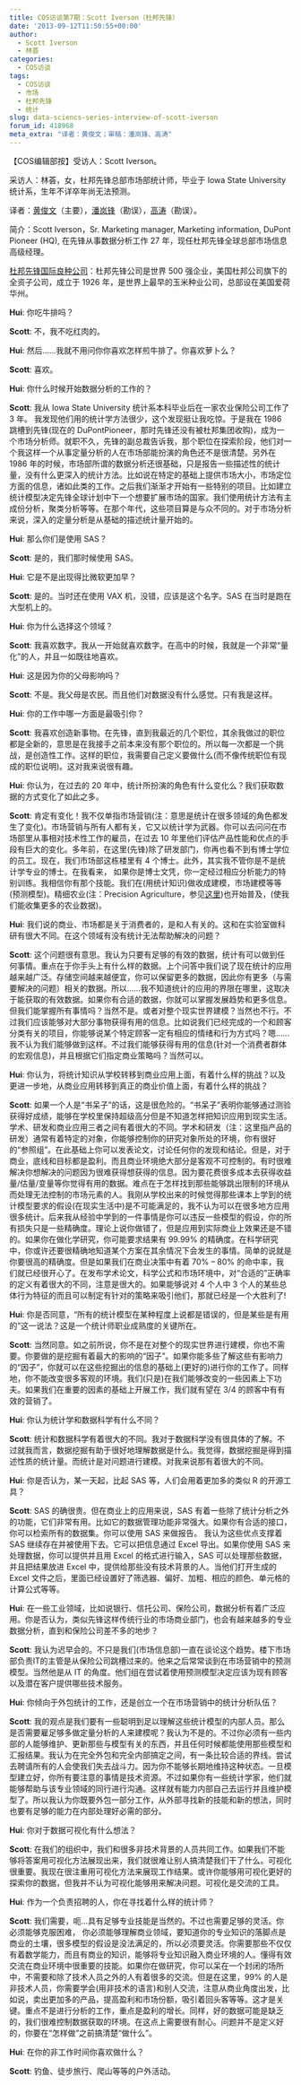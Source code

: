 ```yaml
---
title: COS访谈第7期：Scott Iverson（杜邦先锋）
date: '2013-09-12T11:50:55+00:00'
author:
  - Scott Iverson
  - 林荟
categories:
  - COS访谈
tags:
  - COS访谈
  - 市场
  - 杜邦先锋
  - 统计
slug: data-sciencs-series-interview-of-scott-iverson
forum_id: 418968
meta_extra: "译者：黄俊文；审稿：潘岚锋、高涛"
---
```


【COS编辑部按】受访人：Scott Iverson。

采访人：林荟，女，杜邦先锋总部市场部统计师，毕业于 Iowa State University 统计系，生年不详卒年尚无法预测。

译者：[黄俊文](http://www.fyears.org)（主要），[潘岚锋](https://cos.name/author/lanfeng/)（勘误），[高涛](http://www.gaotao.name/cn/)（勘误）。

简介：Scott Iverson，Sr. Marketing manager, Marketing information, DuPont Pioneer (HQ), 在先锋从事数据分析工作 27 年，现任杜邦先锋全球总部市场信息高级经理。

[杜邦先锋国际良种公司](https://www.pioneer.com)：杜邦先锋公司是世界 500 强企业，美国杜邦公司旗下的全资子公司，成立于 1926 年，是世界上最早的玉米种业公司，总部设在美国爱荷华州。<!--more-->

**Hui**: 你吃牛排吗？

**Scott**: 不，我不吃红肉的。

**Hui**: 然后……我就不用问你你喜欢怎样煎牛排了。你喜欢萝卜么？

**Scott**: 喜欢。

**Hui**: 你什么时候开始数据分析的工作的？

**Scott**: 我从 Iowa State University 统计系本科毕业后在一家农业保险公司工作了 3 年。 我发现他们用的统计学方法很少，这个发现挺让我吃惊。于是我在 1986 跳槽到先锋(现在的 DuPontPioneer，那时先锋还没有被杜邦集团收购)，成为一个市场分析师。就职不久，先锋的副总裁告诉我，那个职位在探索阶段，他们对一个我这样一个从事定量分析的人在市场部能扮演的角色还不是很清楚。另外在 1986 年的时候，市场部所谓的数据分析还很基础，只是报告一些描述性的统计量，没有什么更深入的统计方法。比如说在特定的基础上提供市场大小，市场定位方面的信息，诸如此类的工作。之后我们渐渐才开始有一些特别的项目。比如建立统计模型决定先锋全球计划中下一个想要扩展市场的国家。我们使用统计方法有主成份分析，聚类分析等等。在那个年代，这些项目算是与众不同的。对于市场分析来说，深入的定量分析是从基础的描述统计量开始的。

**Hui**: 那么你们是使用 SAS？

**Scott**: 是的，我们那时候使用 SAS。

**Hui**: 它是不是出现得比微软更加早？

**Scott**: 是的。当时还在使用 VAX 机，没错，应该是这个名字。SAS 在当时是跑在大型机上的。

**Hui**: 你为什么选择这个领域？

**Scott**: 我喜欢数字。我从一开始就喜欢数字。在高中的时候，我就是一个非常“量化”的人，并且一如既往地喜欢。

**Hui**: 这是因为你的父母影响吗？

**Scott**: 不是。我父母是农民。而且他们对数据没有什么感觉。只有我是这样。

**Hui**: 你的工作中哪一方面是最吸引你？

**Scott**: 我喜欢创造新事物。在先锋，直到我最近的几个职位，其余我做过的职位都是全新的，意思是在我接手之前本来没有那个职位的。所以每一次都是一个挑战，是创造性工作。这样的职位，我需要自己定义要做什么(而不像传统职位有现成的职位说明)。这对我来说很有趣。

**Hui**: 你认为，在过去的 20 年中，统计所扮演的角色有什么变化么？我们获取数据的方式变化了如此之多。

**Scott**: 肯定有变化！我不仅单指市场营销(注：意思是统计在很多领域的角色都发生了变化)。市场营销与所有人都有关，它又以统计学为武器。你可以去问问在市场部里从事相对技术性工作的雇员，在过去 10 年里他们评估产品性能和优点的手段有巨大的变化。多年前，在这里(先锋)除了研发部门，你再也看不到有博士学位的员工。现在，我们市场部这栋楼里有 4 个博士。此外，其实我不管你是不是统计学专业的博士。在我看来， 如果你是博士文凭，你一定经过相应分析能力的特别训练。我相信你有那个技能。我们在(用统计知识)做收成建模，市场建模等等(预测模型)。精细农业(注：Precision Agriculture，参见[这里](http://en.wikipedia.org/wiki/Precision_agriculture))也开始普及，(使我们能收集更多的农业数据)。

**Hui**: 我们说的商业、市场都是关于消费者的，是和人有关的。这和在实验室做科研有很大不同。在这个领域有没有统计无法帮助解决的问题？

**Scott**: 这个问题很有意思。我认为只要有足够的有效的数据，统计有可以做到任何事情。重点在于你手头上有什么样的数据。上个问答中我们说了现在统计的应用越来越广泛。存储空间越来越便宜，你可以保留更多的数据，因此你有更多（与需要解决的问题）相关的数据。所以……我不知道统计的应用的界限在哪里，这取决于能获取的有效数据。如果你有合适的数据，你就可以掌握发展趋势和更多信息。但我们能掌握所有事情吗？当然不是。或者对整个现实世界建模？当然也不行。不过我们应该能够对大部分事物获得有用的信息。比如说我们已经完成的一个和顾客分类有关的项目，你能够说某个特定顾客一定有相应的情绪和行为方式吗？嗯……我不认为我们能够做到这样。不过我们能够获得有用的信息(针对一个消费者群体的宏观信息)，并且根据它们指定商业策略吗？当然可以。

**Hui**: 你认为，将统计知识从学校转移到商业应用上面，有着什么样的挑战？以及更进一步地，从商业应用转移到真正的商业价值上面，有着什么样的挑战？

**Scott**: 如果一个人是“书呆子”的话，这是很危险的。“书呆子”表明你能够通过测验获得好成绩，能够在学校里保持超级高分但是不知道怎样把知识应用到现实生活。学术、研发和商业应用三者之间有着很大的不同。学术和研发（注：这里指产品的研发）通常有着特定的对象，你能够控制你的研究对象所处的环境，你有很好的“参照组”。在此基础上你可以发表论文，讨论任何你的发现和结论。但是，对于商业，底线和目标都是盈利。而且商业环境绝大部分是客观不可控制的。有时很难解决你想解决的问题因为很难获得想获得的信息。因为要花费很多成本去获得收益量/估量/变量等你觉得有用的数据。难点在于怎样找到那些能够跳出限制的环境从而处理无法控制的市场元素的人。我刚从学校出来的时候觉得那些课本上学到的统计模型要求的假设(在现实生活中)是不可能满足的，我不认为可以在很多地方应用很多统计。后来我从经验中学到的一件事情是你可以违反一些模型的假设，你的所有损失只是一些精确度。理论上说你做错了，但是应用到实际商业上效果还是不错的。如果你在做化学研究，你可能要求结果有 99.99% 的精确度。在科学研究中，你或许还要很精确地知道某个方案在其余情况下会发生的事情。简单的说就是你要很高的精确度。但是如果我们在商业决策中有着 70% – 80% 的命中率，我们就已经很开心了。在发布学术论文，科学公式和市场环境中，对“合适的”正确率的定义有着很大的不同，注意是很大的。如果能够说对 4 个人中 3 个人的某些总体行为特征的而且可以制定有针对的策略来吸引他们，那就已经是一个大胜利了!

**Hui**: 你是否同意，“所有的统计模型在某种程度上说都是错误的，但是某些是有用的”这一说法？这是一个统计师职业成熟度的关键所在。

**Scott**: 当然同意。如之前所说，你不是在对整个的现实世界进行建模，你也不需要。你要做的是挖掘有着最大的影响的“因子”。如果你能多些了解这些有影响力的“因子”，你就可以在这些挖掘出的信息的基础上(更好的)进行你的工作了。同样地，你不能改变很多客观的环境。我们(只是)在我们能够改变的一些因素上下功夫。如果我们在重要的因素的基础上开展工作，我们就有望在 3/4 的顾客中有有效的营销了。

**Hui**: 你认为统计学和数据科学有什么不同？

**Scott**: 统计和数据科学有着很大的不同。我对于数据科学没有很具体的了解。不过就我而言，数据挖掘有助于很好地理解数据是什么。我觉得，数据挖掘是得到描述性质的统计量。而统计是对问题进行建模。对我来说那有着很大的不同。

**Hui**: 你是否认为，某一天起，比起 SAS 等，人们会用着更加多的类似 R 的开源工具？

**Scott**: SAS 的确很贵。但在商业上的应用来说，SAS 有着一些除了统计分析之外的功能，它们非常有用。比如它的数据管理功能非常强大。如果你有合适的接口，你可以检索所有的数据集。你可以使用 SAS 来做报告。 我认为这些优点支撑着 SAS 继续存在并被使用下去。它可以把信息通过 Excel 导出。如果你使用 SAS 来处理数据，你可以提供并且用 Excel 的格式进行输入，SAS 可以处理那些数据，并且把结果放进 Excel 中，提供给那些没有技术背景的人。当他们打开生成的 Excel 文件之后，里面已经设置好了筛选器、偏好、加粗、相应的颜色、单元格的计算公式等等。

**Hui**: 在一些工业领域，比如说银行、信托公司、保险公司，数据分析有着广泛应用。你是否认为，类似先锋这样传统行业的市场商业部门，也会有越来越多的专业数据分析，直到和保险公司差不多的地步？

**Scott**: 我认为迟早会的。不只是我们(市场信息部)一直在谈论这个趋势。楼下市场部负责IT的主管是从保险公司跳槽过来的。他来之后常常谈到在市场营销中的预测模型。当然他是从 IT 的角度。他们组在尝试着使用预测模型决定应该为现有顾客以及潜在客户提供哪些技术服务。

**Hui**: 你倾向于外包统计的工作，还是创立一个在市场营销中的统计分析队伍？

**Scott**: 我的观点是我们要有一些聪明到足以理解这些统计模型的内部人员。那么是否需要雇足够多做定量分析的人来建模呢？我认为不是的。不过你必须有一些内部的人能够维护、更新那些与模型有关的东西，并且任何时候都能使用那些模型和汇报结果。我认为在完全外包和完全内部搞定之间，有一条比较合适的界线。尝试去聘请所有的人会使我们失去战斗力。因为你不能够长期地维持这种状态。一旦模型建立好，你所有要注意的事情是技术资源。不过如果你有一些统计学家，他们就能够帮助与该专业领域的同行进行沟通。这样就有能力内部自己去运行并且维护模型了。所以我认为你既要外包一部分工作，从外部寻找新的技能和新的想法，同时也要有足够的能力在内部处理好必需的部分。

**Hui**: 你对于数据可视化有什么想法？

**Scott**: 在我们的组织中，我们和很多非技术背景的人员共同工作。如果我们不能够将答案用可视化方法展现出来，我们就很难让别人搞清楚我们干了什么。可视化很重要。我现在很注重用可视化方法来展现工作结果。或许你能够用可视化更好的探索你的数据，但我并不认为可视化能够用来解决问题。可视化是交流的工具。

**Hui**: 作为一个负责招聘的人，你在寻找着什么样的统计师？

**Scott**: 我们需要，呃…具有足够专业技能是当然的。不过也需要足够的灵活。你必须能够克服困难， 你必须能够理解商业领域，要知道你的专业知识的落脚点是商业的土壤，很多模型的假设是没法满足的，所以必须要灵活。你需要那些不仅仅有着数学能力，而且有商业的知识，能够将专业知识融入商业环境的人。懂得有效交流在商业环境中很重要的技能。如果你在做研究，你可以呆在一个封闭的场所中，不需要和除了技术人员之外的人有着很多的交流。但是在这里，99% 的人是非技术人员，你需要学会(用非技术的语言)和别人交流，注意从商业角度出发，比如说，卖出更加多的产品，提高盈利和市场份额，吸引着回头客等等。这才是关键。重点不是进行分析的工作，重点是盈利的增长。同样，好的数据可能是缺乏的，我们很难控制数据获取的环境。在这点上需要很有耐心。问题并不是定义好的，你要在“怎样做”之前搞清楚“做什么”。

**Hui**: 在你的非工作时间你喜欢做什么？

**Scott**: 钓鱼、徒步旅行、爬山等等的户外活动。

